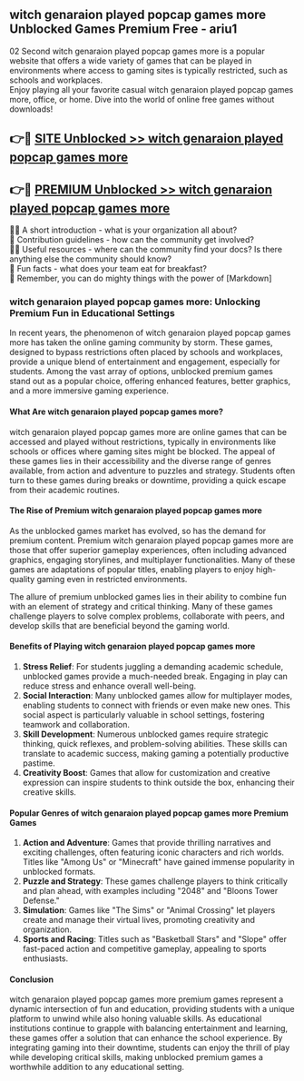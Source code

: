 ## witch genaraion played popcap games more Unblocked Games Premium Free - ariu1

02 Second witch genaraion played popcap games more is a popular website that offers a wide variety of games that can be played in environments where access to gaming sites is typically restricted, such as schools and workplaces.  
Enjoy playing all your favorite casual witch genaraion played popcap games more, office, or home. Dive into the world of online free games without downloads!

## 👉🔴 [SITE Unblocked >> witch genaraion played popcap games more](http://freeplayer.one?title=witch_genaraion_played_popcap_games_more&ref=13D)

## 👉🔴 [PREMIUM Unblocked >> witch genaraion played popcap games more](http://freeplayer.one?title=witch_genaraion_played_popcap_games_more&ref=13D)

🙋‍♀️ A short introduction - what is your organization all about?  
🌈 Contribution guidelines - how can the community get involved?  
👩‍💻 Useful resources - where can the community find your docs? Is there anything else the community should know?  
🍿 Fun facts - what does your team eat for breakfast?  
🧙 Remember, you can do mighty things with the power of [Markdown]

### witch genaraion played popcap games more: Unlocking Premium Fun in Educational Settings

In recent years, the phenomenon of witch genaraion played popcap games more has taken the online gaming community by storm. These games, designed to bypass restrictions often placed by schools and workplaces, provide a unique blend of entertainment and engagement, especially for students. Among the vast array of options, unblocked premium games stand out as a popular choice, offering enhanced features, better graphics, and a more immersive gaming experience.

#### What Are witch genaraion played popcap games more?

witch genaraion played popcap games more are online games that can be accessed and played without restrictions, typically in environments like schools or offices where gaming sites might be blocked. The appeal of these games lies in their accessibility and the diverse range of genres available, from action and adventure to puzzles and strategy. Students often turn to these games during breaks or downtime, providing a quick escape from their academic routines.

#### The Rise of Premium witch genaraion played popcap games more

As the unblocked games market has evolved, so has the demand for premium content. Premium witch genaraion played popcap games more are those that offer superior gameplay experiences, often including advanced graphics, engaging storylines, and multiplayer functionalities. Many of these games are adaptations of popular titles, enabling players to enjoy high-quality gaming even in restricted environments.

The allure of premium unblocked games lies in their ability to combine fun with an element of strategy and critical thinking. Many of these games challenge players to solve complex problems, collaborate with peers, and develop skills that are beneficial beyond the gaming world.

#### Benefits of Playing witch genaraion played popcap games more

1.  **Stress Relief**: For students juggling a demanding academic schedule, unblocked games provide a much-needed break. Engaging in play can reduce stress and enhance overall well-being.
2.  **Social Interaction**: Many unblocked games allow for multiplayer modes, enabling students to connect with friends or even make new ones. This social aspect is particularly valuable in school settings, fostering teamwork and collaboration.
3.  **Skill Development**: Numerous unblocked games require strategic thinking, quick reflexes, and problem-solving abilities. These skills can translate to academic success, making gaming a potentially productive pastime.
4.  **Creativity Boost**: Games that allow for customization and creative expression can inspire students to think outside the box, enhancing their creative skills.

#### Popular Genres of witch genaraion played popcap games more Premium Games

1.  **Action and Adventure**: Games that provide thrilling narratives and exciting challenges, often featuring iconic characters and rich worlds. Titles like "Among Us" or "Minecraft" have gained immense popularity in unblocked formats.
2.  **Puzzle and Strategy**: These games challenge players to think critically and plan ahead, with examples including "2048" and "Bloons Tower Defense."
3.  **Simulation**: Games like "The Sims" or "Animal Crossing" let players create and manage their virtual lives, promoting creativity and organization.
4.  **Sports and Racing**: Titles such as "Basketball Stars" and "Slope" offer fast-paced action and competitive gameplay, appealing to sports enthusiasts.

#### Conclusion

witch genaraion played popcap games more premium games represent a dynamic intersection of fun and education, providing students with a unique platform to unwind while also honing valuable skills. As educational institutions continue to grapple with balancing entertainment and learning, these games offer a solution that can enhance the school experience. By integrating gaming into their downtime, students can enjoy the thrill of play while developing critical skills, making unblocked premium games a worthwhile addition to any educational setting.